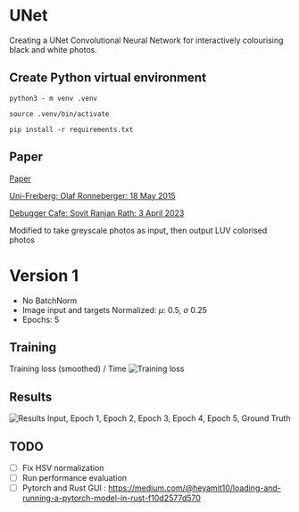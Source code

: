 # UNet
Creating a UNet Convolutional Neural Network for interactively colourising black and white photos.

## Create Python virtual environment
```python3 - m venv .venv```

```source .venv/bin/activate```

```pip install -r requirements.txt```

## Paper
[Paper](paper/1505.04597v1.pdf)

[Uni-Freiberg: Olaf Ronneberger: 18 May 2015](https://lmb.informatik.uni-freiburg.de/people/ronneber/u-net/)

[Debugger Cafe: Sovit Ranjan Rath: 3 April 2023](https://debuggercafe.com/unet-from-scratch-using-pytorch/)

Modified to take greyscale photos as input, then output LUV colorised photos

# Version 1
- No BatchNorm
- Image input and targets Normalized: $\mu$: 0.5, $\sigma$ 0.25 
- Epochs: 5

## Training
Training loss (smoothed) / Time
![Training loss](<runs/Pasted image.png>)

## Results
![Results](examples/_combined_img.png)
Input, Epoch 1, Epoch 2, Epoch 3, Epoch 4, Epoch 5, Ground Truth

## TODO
- [ ] Fix HSV normalization
- [ ] Run performance evaluation
- [ ] Pytorch and Rust GUI : https://medium.com/@heyamit10/loading-and-running-a-pytorch-model-in-rust-f10d2577d570